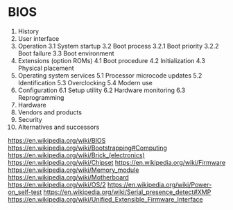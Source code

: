 # BIOS


1. History
2. User interface
3. Operation
  3.1 System startup
  3.2 Boot process
    3.2.1 Boot priority
    3.2.2 Boot failure
  3.3 Boot environment
4. Extensions (option ROMs)
  4.1 Boot procedure
  4.2 Initialization
  4.3 Physical placement
5. Operating system services
  5.1 Processor microcode updates
  5.2 Identification
  5.3 Overclocking
  5.4 Modern use
6. Configuration
  6.1 Setup utility
  6.2 Hardware monitoring
  6.3 Reprogramming
7. Hardware
8. Vendors and products
9. Security
10. Alternatives and successors



https://en.wikipedia.org/wiki/BIOS
https://en.wikipedia.org/wiki/Bootstrapping#Computing
https://en.wikipedia.org/wiki/Brick_(electronics)
https://en.wikipedia.org/wiki/Chipset
https://en.wikipedia.org/wiki/Firmware
https://en.wikipedia.org/wiki/Memory_module
https://en.wikipedia.org/wiki/Motherboard
https://en.wikipedia.org/wiki/OS/2
https://en.wikipedia.org/wiki/Power-on_self-test
https://en.wikipedia.org/wiki/Serial_presence_detect#XMP
https://en.wikipedia.org/wiki/Unified_Extensible_Firmware_Interface
